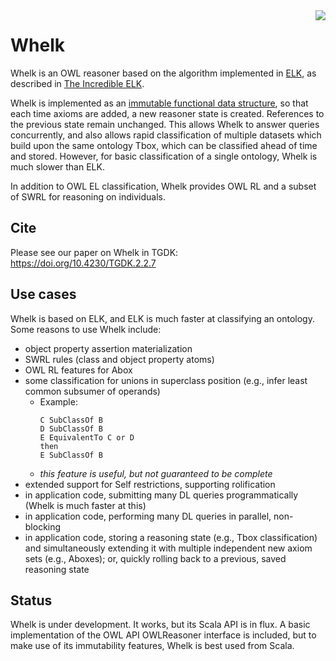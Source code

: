 <img align="right" src="https://farm7.staticflickr.com/6205/6045158767_e70d43139d_m_d.jpg">

# Whelk

Whelk is an OWL reasoner based on the algorithm implemented in [ELK](https://github.com/liveontologies/elk-reasoner), as described in [The Incredible ELK](https://doi.org/10.1007/s10817-013-9296-3).

Whelk is implemented as an [immutable functional data structure](https://en.wikipedia.org/wiki/Purely_functional_data_structure), so that each time axioms are added, a new reasoner state is created. References to the previous state remain unchanged. This allows Whelk to answer queries concurrently, and also allows rapid classification of multiple datasets which build upon the same ontology Tbox, which can be classified ahead of time and stored. However, for basic classification of a single ontology, Whelk is much slower than ELK.

In addition to OWL EL classification, Whelk provides OWL RL and a subset of SWRL for reasoning on individuals.

## Cite

Please see our paper on Whelk in TGDK: https://doi.org/10.4230/TGDK.2.2.7 

## Use cases

Whelk is based on ELK, and ELK is much faster at classifying an ontology. Some reasons to use Whelk include:
- object property assertion materialization
- SWRL rules (class and object property atoms)
- OWL RL features for Abox
- some classification for unions in superclass position (e.g., infer least common subsumer of operands)
  - Example: 
    ```
    C SubClassOf B
    D SubClassOf B
    E EquivalentTo C or D
    then
    E SubClassOf B
    ```
  - *this feature is useful, but not guaranteed to be complete*
- extended support for Self restrictions, supporting rolification
- in application code, submitting many DL queries programmatically (Whelk is much faster at this)
- in application code, performing many DL queries in parallel, non-blocking
- in application code, storing a reasoning state (e.g., Tbox classification) and simultaneously extending it with multiple independent new axiom sets (e.g., Aboxes); or, quickly rolling back to a previous, saved reasoning state

## Status

Whelk is under development. It works, but its Scala API is in flux. A basic implementation of the OWL API OWLReasoner interface is included, but to make use of its immutability features, Whelk is best used from Scala.
